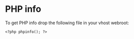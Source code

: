 # PHP info
To get PHP info drop the following file in your vhost webroot:
```
<?php phpinfo(); ?>
```
